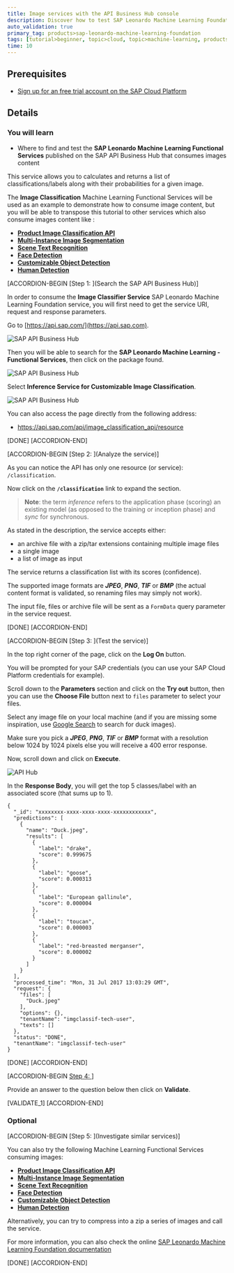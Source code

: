 ```yaml
---
title: Image services with the API Business Hub console
description: Discover how to test SAP Leonardo Machine Learning Foundation service on the SAP API Business Hub
auto_validation: true
primary_tag: products>sap-leonardo-machine-learning-foundation
tags: [tutorial>beginner, topic>cloud, topic>machine-learning, products>sap-leonardo-machine-learning-foundation, products>sap-api-management, products>sap-cloud-platform]
time: 10
---
```


## Prerequisites
 - [Sign up for an free trial account on the SAP Cloud Platform](https://developers.sap.com/tutorials/hcp-create-trial-account.html)

## Details
### You will learn
  - Where to find and test the **SAP Leonardo Machine Learning Functional Services** published on the SAP API Business Hub that consumes images content

This service allows you to calculates and returns a list of classifications/labels along with their probabilities for a given image.

The **Image Classification** Machine Learning Functional Services will be used as an example to demonstrate how to consume image content, but you will be able to transpose this tutorial to other services which also consume images content like :

 - **[Product Image Classification API](https://api.sap.com/api/product_image_classification_api/resource)**
 - **[Multi-Instance Image Segmentation](https://api.sap.com/api/instance_segmentor_api/resource)**
 - **[Scene Text Recognition](https://api.sap.com/api/scene_text_recognition_api/resource)**
 - **[Face Detection](https://api.sap.com/api/face_detection_api/resource)**
 - **[Customizable Object Detection](https://api.sap.com/api/object_detection_api/resource)**
 - **[Human Detection](https://api.sap.com/api/human_detection_api/resource)**


[ACCORDION-BEGIN [Step 1: ](Search the SAP API Business Hub)]

In order to consume the **Image Classifier Service** SAP Leonardo Machine Learning Foundation service, you will first need to get the service URI, request and response parameters.

Go to [https://api.sap.com/](https://api.sap.com).

![SAP API Business Hub](01.png)

Then you will be able to search for the **SAP Leonardo Machine Learning - Functional Services**, then click on the package found.

![SAP API Business Hub](02.png)

Select **Inference Service for Customizable Image Classification**.

![SAP API Business Hub](03.png)

You can also access the page directly from the following address:

 - <https://api.sap.com/api/image_classification_api/resource>

[DONE]
[ACCORDION-END]

[ACCORDION-BEGIN [Step 2: ](Analyze the service)]

As you can notice the API has only one resource (or service): `/classification`.

Now click on the **`/classification`** link to expand the section.

> **Note**: the term *inference* refers to the application phase (scoring) an existing model (as opposed to the training or inception phase) and *sync* for synchronous.

As stated in the description, the service accepts either:

 - an archive file with a zip/tar extensions containing multiple image files
 - a single image
 - a list of image as input

The service returns a classification list with its scores (confidence).

The supported image formats are ***JPEG***, ***PNG***, ***TIF*** or ***BMP*** (the actual content format is validated, so renaming files may simply not work).

The input file, files or archive file will be sent as a `FormData` query parameter in the service request.

[DONE]
[ACCORDION-END]

[ACCORDION-BEGIN [Step 3: ](Test the service)]

In the top right corner of the page, click on the **Log On** button.

You will be prompted for your SAP credentials (you can use your SAP Cloud Platform credentials for example).

Scroll down to the **Parameters** section and click on the **Try out** button, then you can use the **Choose File** button next to `files` parameter to select your files.

Select any image file on your local machine (and if you are missing some inspiration, use [Google Search](https://www.google.fr/search?q=duck&tbm=isch) to search for duck images).

Make sure you pick a ***JPEG***, ***PNG***, ***TIF*** or ***BMP*** format with a resolution below 1024 by 1024 pixels else you will receive a 400 error response.

Now, scroll down and click on **Execute**.

![API Hub](04.png)

In the **Response Body**, you will get the top 5 classes/label with an associated score (that sums up to 1).

```
{
  "_id": "xxxxxxxx-xxxx-xxxx-xxxx-xxxxxxxxxxxx",
  "predictions": [
    {
      "name": "Duck.jpeg",
      "results": [
        {
          "label": "drake",
          "score": 0.999675
        },
        {
          "label": "goose",
          "score": 0.000313
        },
        {
          "label": "European gallinule",
          "score": 0.000004
        },
        {
          "label": "toucan",
          "score": 0.000003
        },
        {
          "label": "red-breasted merganser",
          "score": 0.000002
        }
      ]
    }
  ],
  "processed_time": "Mon, 31 Jul 2017 13:03:29 GMT",
  "request": {
    "files": [
      "Duck.jpeg"
    ],
    "options": {},
    "tenantName": "imgclassif-tech-user",
    "texts": []
  },
  "status": "DONE",
  "tenantName": "imgclassif-tech-user"
}
```

[DONE]
[ACCORDION-END]

[ACCORDION-BEGIN [Step 4: ](Validation)]

Provide an answer to the question below then click on **Validate**.

[VALIDATE_1]
[ACCORDION-END]

### Optional

[ACCORDION-BEGIN [Step 5: ](Investigate similar services)]

You can also try the following Machine Learning Functional Services consuming images:

 - **[Product Image Classification API](https://api.sap.com/api/product_image_classification_api/resource)**
 - **[Multi-Instance Image Segmentation](https://api.sap.com/api/instance_segmentor_api/resource)**
 - **[Scene Text Recognition](https://api.sap.com/api/scene_text_recognition_api/resource)**
 - **[Face Detection](https://api.sap.com/api/face_detection_api/resource)**
 - **[Customizable Object Detection](https://api.sap.com/api/object_detection_api/resource)**
 - **[Human Detection](https://api.sap.com/api/human_detection_api/resource)**

Alternatively, you can try to compress into a zip a series of images and call the service.

For more information, you can also check the online [SAP Leonardo Machine Learning Foundation documentation](https://help.sap.com/viewer/product/SAP_LEONARDO_MACHINE_LEARNING_FOUNDATION/1.0/en-US)

[DONE]
[ACCORDION-END]
